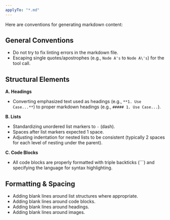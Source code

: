 ```yaml
---
applyTo: "*.md"
---
```


Here are conventions for generating markdown content:

## General Conventions
- Do not try to fix linting errors in the markdown file.
- Escaping single quotes/apostrophes (e.g., `Node A's` to `Node A\'s`) for the tool call.

## Structural Elements

  **A. Headings**
  - Converting emphasized text used as headings (e.g., `**1. Use Case...**`) to proper markdown headings (e.g., `##### 1. Use Case...`).

  **B. Lists**
  - Standardizing unordered list markers to `-` (dash).
  - Spaces after list markers expected 1 space.
  - Adjusting indentation for nested lists to be consistent (typically 2 spaces for each level of nesting under the parent).

  **C. Code Blocks**
  - All code blocks are properly formatted with triple backticks (```) and specifying the language for syntax highlighting.

## Formatting & Spacing
- Adding blank lines around list structures where appropriate.
- Adding blank lines around code blocks.
- Adding blank lines around headings.
- Adding blank lines around images.
